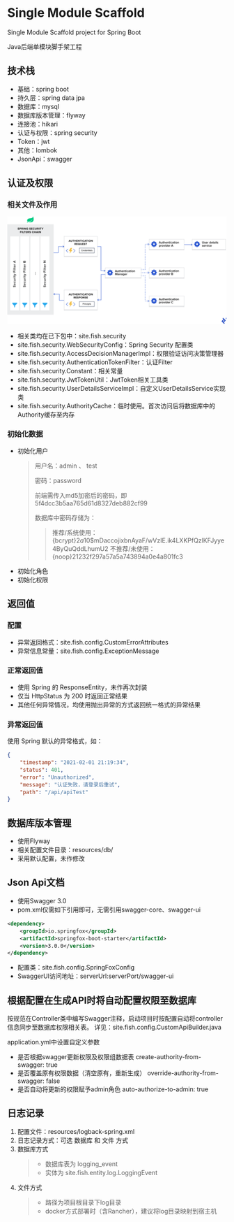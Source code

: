 # Single Module Scaffold

Single Module Scaffold project for Spring Boot

Java后端单模块脚手架工程

## 技术栈
- 基础：spring boot
- 持久层：spring data jpa
- 数据库：mysql
- 数据库版本管理：flyway
- 连接池：hikari
- 认证与权限：spring security
- Token：jwt
- 其他：lombok
- JsonApi：swagger

## 认证及权限
### 相关文件及作用
![Spring Security Architecture](https://raw.githubusercontent.com/fish119/single-module-scaffold/master/springsecurity.webp)
- 相关类均在已下包中：site.fish.security
- site.fish.security.WebSecurityConfig：Spring Security 配置类
- site.fish.security.AccessDecisionManagerImpl：权限验证访问决策管理器
- site.fish.security.AuthenticationTokenFilter：认证Filter
- site.fish.security.Constant：相关常量
- site.fish.security.JwtTokenUtil：JwtToken相关工具类
- site.fish.security.UserDetailsServiceImpl：自定义UserDetailsService实现类
- site.fish.security.AuthorityCache：临时使用。首次访问后将数据库中的Authority缓存至内存

### 初始化数据
- 初始化用户
  > 用户名：admin 、 test
  > 
  > 密码：password
  > 
  > 前端需传入md5加密后的密码，即 5f4dcc3b5aa765d61d8327deb882cf99
  > 
  > 数据库中密码存储为：
  > > 推荐/系统使用：{bcrypt}$2a$10$mDaccojixbnAyaF/wVzIE.ik4LXKPfQzlKFJyye4ByQuQddLhumU2
  > > 不推荐/未使用：{noop}21232f297a57a5a743894a0e4a801fc3
- 初始化角色
- 初始化权限

## 返回值
### 配置
- 异常返回格式：site.fish.config.CustomErrorAttributes
- 异常信息常量：site.fish.config.ExceptionMessage

### 正常返回值
- 使用 Spring 的 ResponseEntity，未作再次封装
- 仅当 HttpStatus 为 200 时返回正常结果
- 其他任何异常情况，均使用抛出异常的方式返回统一格式的异常结果

### 异常返回值
使用 Spring 默认的异常格式，如：
```json
{
    "timestamp": "2021-02-01 21:19:34",
    "status": 401,
    "error": "Unauthorized",
    "message": "认证失败，请登录后重试",
    "path": "/api/apiTest"
}
```

## 数据库版本管理
- 使用Flyway
- 相关配置文件目录：resources/db/
- 采用默认配置，未作修改

## Json Api文档
- 使用Swagger 3.0
- pom.xml仅需如下引用即可，无需引用swagger-core、swagger-ui
```xml
<dependency>
    <groupId>io.springfox</groupId>
    <artifactId>springfox-boot-starter</artifactId>
    <version>3.0.0</version>
</dependency>
```  
- 配置类：site.fish.config.SpringFoxConfig
- SwaggerUI访问地址：serverUrl:serverPort/swagger-ui

## 根据配置在生成API时将自动配置权限至数据库
按规范在Controller类中编写Swagger注释，启动项目时按配置自动将controller信息同步至数据库权限相关表。
详见：site.fish.config.CustomApiBuilder.java

application.yml中设置自定义参数
- 是否根据swagger更新权限及权限组数据表
create-authority-from-swagger: true
- 是否覆盖原有权限数据（清空原有，重新生成）
override-authority-from-swagger: false
- 是否自动将更新的权限赋予admin角色
auto-authorize-to-admin: true

## 日志记录
1. 配置文件：resources/logback-spring.xml
2. 日志记录方式：可选 数据库 和 文件 方式
3. 数据库方式
   > - 数据库表为 logging_event
   > - 实体为 site.fish.entity.log.LoggingEvent
4. 文件方式
   > - 路径为项目根目录下log目录
   > - docker方式部署时（含Rancher），建议将log目录映射到宿主机
   

